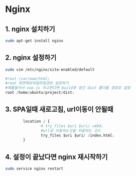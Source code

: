 # Nginx 

## 1. nginx 설치하기

```bash
sudo apt-get install nginx
```



## 2. nginx 설정하기

```bash
sudo vim /etc/nginx/site-enabled/default
```



```python
#root /var/www/html;
#root 화면에보여질파일경로 설정하기
#예를들어서 vue.js 라고한다면 build후 생긴 dist 폴더를 경로로 설정
root /home/ubuntu/project/dist;
```



## 3. SPA일때 새로고침, url이동이 안될때

```python
    	location / {
                # try_files $uri $uri/ =404;
                #url로 이동하는것을 허용하는 코드
                try_files $uri $uri/ /index.html;
        }
```



## 4. 설정이 끝났다면 nginx 재시작하기

```bash
sudo service nginx restart
```

